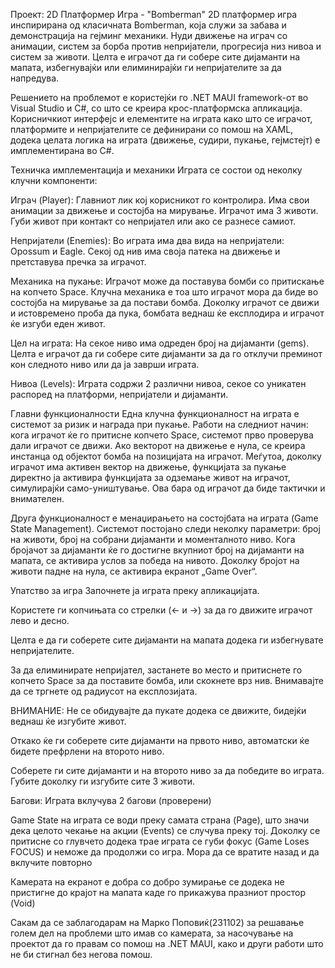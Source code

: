 Проект: 2D Платформер Игра - "Bomberman"
2D платформер игра инспирирана од класичната Bomberman, која служи за забава и демонстрација на гејминг механики. Нуди движење на играч со анимации, систем за борба против непријатели, прогресија низ нивоа и систем за животи. Целта е играчот да ги собере сите дијаманти на мапата, избегнувајќи или елиминирајќи ги непријателите за да напредува.

Решението на проблемот е користејќи го .NET MAUI framework-от во Visual Studio и C#, со што се креира крос-платформска апликација. Корисничкиот интерфејс и елементите на играта како што се играчот, платформите и непријателите се дефинирани со помош на XAML, додека целата логика на играта (движење, судири, пукање, гејмстејт) е имплементирана во C#.

Техничка имплементација и механики
Играта се состои од неколку клучни компоненти:

Играч (Player): Главниот лик кој корисникот го контролира. Има свои анимации за движење и состојба на мирување. Играчот има 3 животи. Губи живот при контакт со непријател или ако се разнесе самиот.

Непријатели (Enemies): Во играта има два вида на непријатели: Opossum и Eagle. Секој од нив има своја патека на движење и претставува пречка за играчот.

Механика на пукање: Играчот може да поставува бомби со притискање на копчето Space. Клучна механика е тоа што играчот мора да биде во состојба на мирување за да постави бомба. Доколку играчот се движи и истовремено проба да пука, бомбата веднаш ќе експлодира и играчот ќе изгуби еден живот.

Цел на играта: На секое ниво има одреден број на дијаманти (gems). Целта е играчот да ги собере сите дијаманти за да го отклучи преминот кон следното ниво или да ја заврши играта.

Нивоа (Levels): Играта содржи 2 различни нивоа, секое со уникатен распоред на платформи, непријатели и дијаманти.

Главни функционалности
Една клучна функционалност на играта е системот за ризик и награда при пукање. Работи на следниот начин: кога играчот ќе го притисне копчето Space, системот прво проверува дали играчот се движи. Ако векторот на движење е нула, се креира инстанца од објектот бомба на позицијата на играчот. Меѓутоа, доколку играчот има активен вектор на движење, функцијата за пукање директно ја активира функцијата за одземање живот на играчот, симулирајќи само-уништување. Ова бара од играчот да биде тактички и внимателен.

Друга функционалност е менаџирањето на состојбата на играта (Game State Management). Системот постојано следи неколку параметри: број на животи, број на собрани дијаманти и моменталното ниво. Кога бројачот за дијаманти ќе го достигне вкупниот број на дијаманти на мапата, се активира услов за победа на нивото. Доколку бројот на животи падне на нула, се активира екранот „Game Over“.

Упатство за игра
Започнете ја играта преку апликацијата.

Користете ги копчињата со стрелки (← и →) за да го движите играчот лево и десно.

Целта е да ги соберете сите дијаманти на мапата додека ги избегнувате непријателите.

За да елиминирате непријател, застанете во место и притиснете го копчето Space за да поставите бомба, или скокнете врз нив. Внимавајте да се тргнете од радиусот на експлозијата.

ВНИМАНИЕ: Не се обидувајте да пукате додека се движите, бидејќи веднаш ќе изгубите живот.

Откако ќе ги соберете сите дијаманти на првото ниво, автоматски ќе бидете префрлени на второто ниво.

Соберете ги сите дијаманти и на второто ниво за да победите во играта. Губите доколку ги изгубите сите 3 животи.

Багови:
Играта вклучува 2 багови (проверени)

Game State на играта се води преку самата страна (Page), што значи дека целото чекање на акции (Events) се случува преку тој. Доколку се притисне со глувчето додека трае играта се губи фокус (Game Loses FOCUS) и неможе да продолжи со игра. Мора да се вратите назад и да вклучите повторно

Камерата на екранот е добра со добро зумирање се додека не пристигне до крајот на мапата каде го прикажува празниот простор (Void)

Сакам да се заблагодарам на Марко Поповиќ(231102) за решавање голем дел на проблеми што имав со камерата, за насочување на проектот да го правам со помош на .NET MAUI, како и други работи што не би стигнал без негова помош.
